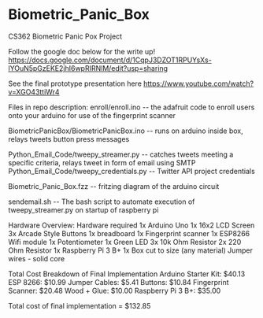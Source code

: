 # Biometric_Panic_Box
CS362 Biometric Panic Pox Project

Follow the google doc below for the write up!
https://docs.google.com/document/d/1CqpJ3DZOT1RPUYsXs-lYOuN5pGzEKE2jhI6wpRIRNlM/edit?usp=sharing

See the final prototype presentation here 
https://www.youtube.com/watch?v=XGO43ttiWr4

Files in repo description: 
enroll/enroll.ino  -- the adafruit code to enroll users onto your arduino for use of the fingerprint scanner

BiometricPanicBox/BiometricPanicBox.ino -- runs on arduino inside box, relays tweets button press messages

Python_Email_Code/tweepy_streamer.py    -- catches tweets meeting a specific criteria, relays tweet in form of email using SMTP
Python_Email_Code/tweepy_credentials.py -- Twitter API project credentials

Biometric_Panic_Box.fzz -- fritzing diagram of the arduino circuit

sendemail.sh -- The bash script to automate execution of tweepy_streamer.py on startup of raspberry pi  


Hardware Overview: 
Hardware required 
    1x Arduino Uno
    1x 16x2 LCD Screen
    3x Arcade Style Buttons
    1x breadboard
    1x Fingerprint scanner
    1x ESP8266 Wifi module
    1x Potentiometer
    1x Green LED
    3x 10k Ohm Resistor
    2x 220 Ohm Resistor
    1x Raspberry Pi 3 B+
    1x Box cut to size (any material)
    Jumper wires - solid core


Total Cost Breakdown of Final Implementation
Arduino Starter Kit:       $40.13
ESP 8266:                  $10.99
Jumper Cables:             $5.41
Buttons:                   $10.84
Fingerprint Scanner:       $20.48
Wood + Glue:               $10.00
Raspberry Pi 3 B+:         $35.00

Total cost of final implementation = $132.85